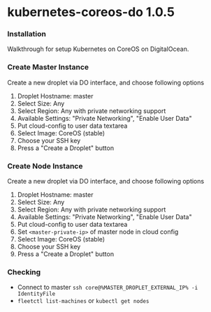 # kubernetes-coreos-do 1.0.5

### Installation
Walkthrough for setup Kubernetes on CoreOS on DigitalOcean.

### Create Master Instance

Create a new droplet via DO interface, and choose following options
  1. Droplet Hostname: master
  1. Select Size: Any
  1. Select Region: Any with private networking support
  1. Available Settings: "Private Networking", "Enable User Data"
  1. Put cloud-config to user data textarea
  1. Select Image: CoreOS (stable)
  1. Choose your SSH key
  1. Press a "Create a Droplet" button

### Create Node Instance

Create a new droplet via DO interface, and choose following options
  1. Droplet Hostname: master
  1. Select Size: Any
  1. Select Region: Any with private networking support
  1. Available Settings: "Private Networking", "Enable User Data"
  1. Put cloud-config to user data textarea
  1. Set `<master-private-ip>` of master node in cloud config
  1. Select Image: CoreOS (stable)
  1. Choose your SSH key
  1. Press a "Create a Droplet" button

### Checking
* Connect to master `ssh core@%MASTER_DROPLET_EXTERNAL_IP% -i IdentityFile`
* `fleetctl list-machines` or `kubectl get nodes`
